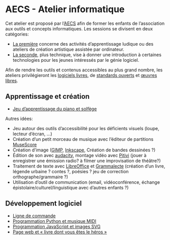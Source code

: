 # AECS - Atelier informatique

Cet atelier est proposé par l’[AECS](http://www.aecs.asso.fr/) afin de former
les enfants de l’association aux outils et concepts informatiques. Les sessions
se divisent en deux catégories:

* [La première](#apprentissage-et-création) concerne des activités d’apprentissage ludique ou des ateliers de
  création artistique assistée par ordinateur.
* [La seconde](#développement-logiciel), plus technique, vise à donner une introduction à certaines
  technologies pour les jeunes intéressés par le génie logiciel.

Afin de rendre les outils et contenus accessibles au plus grand nombre, les
ateliers privilégieront les
[logiciels livres](https://fr.wikipedia.org/wiki/Logiciel_libre), de
[standards ouverts](https://fr.wikipedia.org/wiki/Norme_et_standard_techniques#Standard)
et [œuvres libres](https://fr.wikipedia.org/wiki/%C5%92uvre_libre).

## Apprentissage et création

* [Jeu d’apprentissage du piano et solfège](./apprentissage-piano-solfege)

Autres idées:

* Jeu autour des outils d’accessibilité pour les déficients visuels (loupe, lecteur d’écran, ...)
* Création d’un petit morceau de musique avec l’éditeur de partitions [MuseScore](https://fr.wikipedia.org/wiki/MuseScore)
* Création d’image ([GIMP](https://fr.wikipedia.org/wiki/GIMP), [Inkscape](https://inkscape.org/), Création de bandes dessinées ?)
* Édition de son avec [audacity](https://audacity.fr/), montage vidéo avec [Pitivi](http://www.pitivi.org/) (jouer à enregistrer une émission radio? à filmer une improvisation de théâtre?)
* Traitement de texte avec [LibreOffice](https://www.libreoffice.org/) et [Grammalecte](https://grammalecte.net/) (création d’un livre, légende urbaine ? contes ?, poésies ? jeu de correction orthographe/grammaire ?)
* Utilisation d’outil de communication (email, vidéoconférence, échange épistolaire/culturel/linguistique avec d’autres enfants ?)

## Développement logiciel

* [Ligne de commande](./ligne-de-commande)
* [Programmation Python et musique MIDI](./python-midi)
* [Programmation JavaScript et images SVG](./javascript-svg)
* [Page web et « livre dont vous êtes le héros »](./web-livre-jeu)
